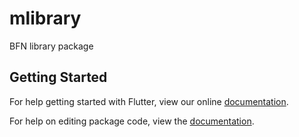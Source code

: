# mlibrary

BFN library  package

## Getting Started

For help getting started with Flutter, view our online [documentation](https://flutter.io/).

For help on editing package code, view the [documentation](https://flutter.io/developing-packages/).
